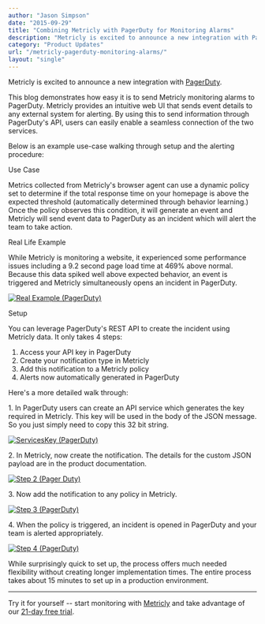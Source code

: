 ```yaml
---
author: "Jason Simpson"
date: "2015-09-29"
title: "Combining Metricly with PagerDuty for Monitoring Alarms"
description: "Metricly is excited to announce a new integration with PagerDuty. Now, users can easily enable a seamless connection of the two services."
category: "Product Updates"
url: "/metricly-pagerduty-monitoring-alarms/"
layout: "single"
---
```

Metricly is excited to announce a new integration with [PagerDuty](https://www.pagerduty.com/).

This blog demonstrates how easy it is to send Metricly monitoring alarms to PagerDuty. Metricly provides an intuitive web UI that sends event details to any external system for alerting. By using this to send information through PagerDuty's API, users can easily enable a seamless connection of the two services.

Below is an example use-case walking through setup and the alerting procedure:

Use Case

Metrics collected from Metricly's browser agent can use a dynamic policy set to determine if the total response time on your homepage is above the expected threshold (automatically determined through behavior learning.) Once the policy observes this condition, it will generate an event and Metricly will send event data to PagerDuty as an incident which will alert the team to take action.

Real Life Example

While Metricly is monitoring a website, it experienced some performance issues including a 9.2 second page load time at 469% above normal. Because this data spiked well above expected behavior, an event is triggered and Metricly simultaneously opens an incident in PagerDuty.

[![Real Example (PagerDuty)](https://s3-us-west-2.amazonaws.com/com-netuitive-app-usw2-public/wp-content/uploads/2016/03/real-example.jpg)](https://s3-us-west-2.amazonaws.com/com-netuitive-app-usw2-public/wp-content/uploads/2016/03/real-example.jpg)

Setup

You can leverage PagerDuty's REST API to create the incident using Metricly data. It only takes 4 steps:

1.  Access your API key in PagerDuty
2.  Create your notification type in Metricly
3.  Add this notification to a Metricly policy
4.  Alerts now automatically generated in PagerDuty

Here's a more detailed walk through:

1\. In PagerDuty users can create an API service which generates the key required in Metricly. This key will be used in the body of the JSON message. So you just simply need to copy this 32 bit string.

[![ServicesKey (PagerDuty)](https://s3-us-west-2.amazonaws.com/com-netuitive-app-usw2-public/wp-content/uploads/2016/03/ServicesKey.jpg)](https://s3-us-west-2.amazonaws.com/com-netuitive-app-usw2-public/wp-content/uploads/2016/03/ServicesKey.jpg)

2\. In Metricly, now create the notification. The details for the custom JSON payload are in the product documentation.

[![Step 2 (Pager Duty)](https://s3-us-west-2.amazonaws.com/com-netuitive-app-usw2-public/wp-content/uploads/2016/03/Step-2.jpg)](https://s3-us-west-2.amazonaws.com/com-netuitive-app-usw2-public/wp-content/uploads/2016/03/Step-2.jpg)

3\. Now add the notification to any policy in Metricly.

[![Step 3 (PagerDuty)](https://s3-us-west-2.amazonaws.com/com-netuitive-app-usw2-public/wp-content/uploads/2016/03/Step-3.jpg)](https://s3-us-west-2.amazonaws.com/com-netuitive-app-usw2-public/wp-content/uploads/2016/03/Step-3.jpg)

4\. When the policy is triggered, an incident is opened in PagerDuty and your team is alerted appropriately.

[![Step 4 (PagerDuty)](https://s3-us-west-2.amazonaws.com/com-netuitive-app-usw2-public/wp-content/uploads/2016/03/Step-4.jpg)](https://s3-us-west-2.amazonaws.com/com-netuitive-app-usw2-public/wp-content/uploads/2016/03/Step-4.jpg)

While surprisingly quick to set up, the process offers much needed flexibility without creating longer implementation times. The entire process takes about 15 minutes to set up in a production environment.

* * * * *

Try it for yourself -- start monitoring with [Metricly](/) and take advantage of our [21-day free trial](/signup).
